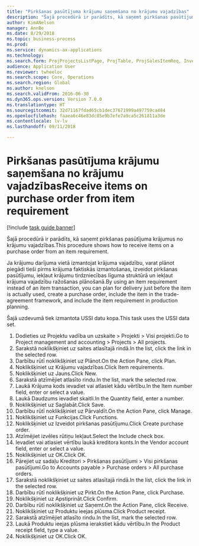 ```yaml
--- 
title: "Pirkšanas pasūtījuma krājumu saņemšana no krājumu vajadzības"
description: "Šajā procedūrā ir parādīts, kā saņemt pirkšanas pasūtījuma krājumus no krājumu vajadzības."
author: KimANelson
manager: AnnBe
ms.date: 8/29/2018
ms.topic: business-process
ms.prod: 
ms.service: dynamics-ax-applications
ms.technology: 
ms.search.form: ProjProjectsListPage, ProjTable, ProjSalesItemReq, InventItemIdLookupSimple, PurchCreateFromSalesOrder, VendAccountItemLookup, PurchTable, PurchEditLines
audience: Application User
ms.reviewer: twheeloc
ms.search.scope: Core, Operations
ms.search.region: Global
ms.author: knelson
ms.search.validFrom: 2016-06-30
ms.dyn365.ops.version: Version 7.0.0
ms.translationtype: HT
ms.sourcegitcommit: 32d71167fdad65cb1dec37671999a497759ca484
ms.openlocfilehash: faaea6c46e83dc85e9b7efe7a9ca5c261811a3de
ms.contentlocale: lv-lv
ms.lasthandoff: 09/11/2018

---
```

# <a name="receive-items-on-purchase-order-from-item-requirement"></a><span data-ttu-id="3dfc3-103">Pirkšanas pasūtījuma krājumu saņemšana no krājumu vajadzības</span><span class="sxs-lookup"><span data-stu-id="3dfc3-103">Receive items on purchase order from item requirement</span></span>

[!include [task guide banner](../../includes/task-guide-banner.md)]

<span data-ttu-id="3dfc3-104">Šajā procedūrā ir parādīts, kā saņemt pirkšanas pasūtījuma krājumus no krājumu vajadzības.</span><span class="sxs-lookup"><span data-stu-id="3dfc3-104">This procedure shows how to receive items on a purchase order from an item requirement.</span></span>

<span data-ttu-id="3dfc3-105">Ja krājumu darījuma vietā izmantojat krājuma vajadzību, varat plānot piegādi tieši pirms krājuma faktiskās izmantošanas, izveidot pirkšanas pasūtījumu, iekļaut krājumu tirdzniecības līguma struktūrā un iekļaut krājuma vajadzību ražošanas plānošanā.</span><span class="sxs-lookup"><span data-stu-id="3dfc3-105">By using an item requirement instead of an item transaction, you can plan for delivery just before the item is actually used, create a purchase order, include the item in the trade-agreement framework, and include the item requirement in production planning.</span></span> 

<span data-ttu-id="3dfc3-106">Šajā uzdevumā tiek izmantota USSI datu kopa.</span><span class="sxs-lookup"><span data-stu-id="3dfc3-106">This task uses the USSI data set.</span></span>

1. <span data-ttu-id="3dfc3-107">Dodieties uz Projektu vadība un uzskaite > Projekti > Visi projekti.</span><span class="sxs-lookup"><span data-stu-id="3dfc3-107">Go to Project management and accounting > Projects > All projects.</span></span>
2. <span data-ttu-id="3dfc3-108">Sarakstā noklikšķiniet uz saites atlasītajā rindā.</span><span class="sxs-lookup"><span data-stu-id="3dfc3-108">In the list, click the link in the selected row.</span></span>
3. <span data-ttu-id="3dfc3-109">Darbību rūtī noklikšķiniet uz Plānot.</span><span class="sxs-lookup"><span data-stu-id="3dfc3-109">On the Action Pane, click Plan.</span></span>
4. <span data-ttu-id="3dfc3-110">Noklikšķiniet uz Krājumu vajadzības.</span><span class="sxs-lookup"><span data-stu-id="3dfc3-110">Click Item requirements.</span></span>
5. <span data-ttu-id="3dfc3-111">Noklikšķiniet uz Jauns.</span><span class="sxs-lookup"><span data-stu-id="3dfc3-111">Click New.</span></span>
6. <span data-ttu-id="3dfc3-112">Sarakstā atzīmējiet atlasīto rindu.</span><span class="sxs-lookup"><span data-stu-id="3dfc3-112">In the list, mark the selected row.</span></span>
7. <span data-ttu-id="3dfc3-113">Laukā Krājuma kods ievadiet vai atlasiet kādu vērtību.</span><span class="sxs-lookup"><span data-stu-id="3dfc3-113">In the Item number field, enter or select a value.</span></span>
8. <span data-ttu-id="3dfc3-114">Laukā Daudzums ievadiet skaitli.</span><span class="sxs-lookup"><span data-stu-id="3dfc3-114">In the Quantity field, enter a number.</span></span>
9. <span data-ttu-id="3dfc3-115">Noklikšķiniet uz Saglabāt.</span><span class="sxs-lookup"><span data-stu-id="3dfc3-115">Click Save.</span></span>
10. <span data-ttu-id="3dfc3-116">Darbību rūtī noklikšķiniet uz Pārvaldīt.</span><span class="sxs-lookup"><span data-stu-id="3dfc3-116">On the Action Pane, click Manage.</span></span>
11. <span data-ttu-id="3dfc3-117">Noklikšķiniet uz Funkcijas.</span><span class="sxs-lookup"><span data-stu-id="3dfc3-117">Click Functions.</span></span>
12. <span data-ttu-id="3dfc3-118">Noklikšķiniet uz Izveidot pirkšanas pasūtījumu.</span><span class="sxs-lookup"><span data-stu-id="3dfc3-118">Click Create purchase order.</span></span>
13. <span data-ttu-id="3dfc3-119">Atzīmējiet izvēles rūtiņu Iekļaut.</span><span class="sxs-lookup"><span data-stu-id="3dfc3-119">Select the Include check box.</span></span>
14. <span data-ttu-id="3dfc3-120">Ievadiet vai atlasiet vērtību laukā kreditora konts.</span><span class="sxs-lookup"><span data-stu-id="3dfc3-120">In the Vendor account field, enter or select a value.</span></span>
15. <span data-ttu-id="3dfc3-121">Noklikšķiniet uz OK.</span><span class="sxs-lookup"><span data-stu-id="3dfc3-121">Click OK.</span></span>
16. <span data-ttu-id="3dfc3-122">Pārejiet uz sadaļu Kreditori > Pirkšanas pasūtījumi > Visi pirkšanas pasūtījumi.</span><span class="sxs-lookup"><span data-stu-id="3dfc3-122">Go to Accounts payable > Purchase orders > All purchase orders.</span></span>
17. <span data-ttu-id="3dfc3-123">Sarakstā noklikšķiniet uz saites atlasītajā rindā.</span><span class="sxs-lookup"><span data-stu-id="3dfc3-123">In the list, click the link in the selected row.</span></span>
18. <span data-ttu-id="3dfc3-124">Darbību rūtī noklikšķiniet uz Pirkt.</span><span class="sxs-lookup"><span data-stu-id="3dfc3-124">On the Action Pane, click Purchase.</span></span>
19. <span data-ttu-id="3dfc3-125">Noklikšķiniet uz Apstiprināt.</span><span class="sxs-lookup"><span data-stu-id="3dfc3-125">Click Confirm.</span></span>
20. <span data-ttu-id="3dfc3-126">Darbību rūtī noklikšķiniet uz Saņemt.</span><span class="sxs-lookup"><span data-stu-id="3dfc3-126">On the Action Pane, click Receive.</span></span>
21. <span data-ttu-id="3dfc3-127">Noklikšķiniet uz Produktu ieejas plūsma.</span><span class="sxs-lookup"><span data-stu-id="3dfc3-127">Click Product receipt.</span></span>
22. <span data-ttu-id="3dfc3-128">Sarakstā atzīmējiet atlasīto rindu.</span><span class="sxs-lookup"><span data-stu-id="3dfc3-128">In the list, mark the selected row.</span></span>
23. <span data-ttu-id="3dfc3-129">Laukā Produktu ieejas plūsma ierakstiet kādu vērtību.</span><span class="sxs-lookup"><span data-stu-id="3dfc3-129">In the Product receipt field, type a value.</span></span>
24. <span data-ttu-id="3dfc3-130">Noklikšķiniet uz OK.</span><span class="sxs-lookup"><span data-stu-id="3dfc3-130">Click OK.</span></span>


